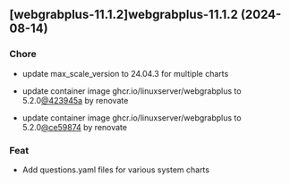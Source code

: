 

## [webgrabplus-11.1.2]webgrabplus-11.1.2 (2024-08-14)

### Chore



- update max_scale_version to 24.04.3 for multiple charts

- update container image ghcr.io/linuxserver/webgrabplus to 5.2.0[@423945a](https://github.com/423945a) by renovate

- update container image ghcr.io/linuxserver/webgrabplus to 5.2.0[@ce59874](https://github.com/ce59874) by renovate

### Feat



- Add questions.yaml files for various system charts